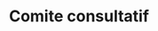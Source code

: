 ---
title: Comite consultatif
longTitle: 'Comité consultatif'
tags:
- gccommon
french:
- "[[Advisory committees]]"
---